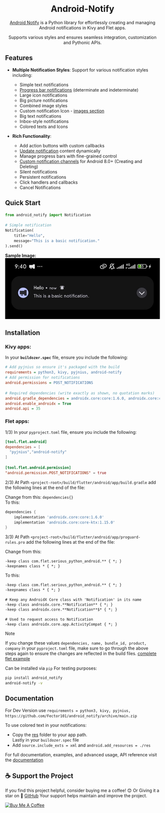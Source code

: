 <div align="center">
    <br>
    <h1> Android-Notify </h1>
    <p><a href='https://android-notify.vercel.app'>Android Notify</a> is a Python library for effortlessly creating and managing Android notifications in Kivy and Flet apps.</p>
    <p>Supports various styles and ensures seamless integration, customization and Pythonic APIs.</p>
    <!-- <br> -->
    <!-- <img src="https://raw.githubusercontent.com/Fector101/android_notify/main/docs/imgs/democollage.jpg"> -->
</div>
<!-- Channel [CRUD]
The Android Notify package provides a simple yet comprehensive way to create and manage rich notifications on Android devices directly from your Python code. This library bridges the gap between Python and Android's notification system, giving you full control over notifications with a clean, Pythonic API. -->

## Features

- **Multiple Notification Styles**: Support for various notification styles including:
  - Simple text notifications
  - [Progress bar notifications](https://android-notify.vercel.app/components#progress-bars) (determinate and indeterminate)
  - Large icon notifications
  - Big picture notifications
  - Combined image styles
  - Custom notification Icon - [images section](https://android-notify.vercel.app/components#images)
  - Big text notifications
  - Inbox-style notifications
  - Colored texts and Icons

- **Rich Functionality**:
  - Add action buttons with custom callbacks
  - [Update notification](https://android-notify.vercel.app/advanced-methods#updating-notification) content dynamically
  - Manage progress bars with fine-grained control
  - [Custom notification channels](https://android-notify.vercel.app/advanced-methods#channel-management) for Android 8.0+ (Creating and Deleting)
  - Silent notifications
  - Persistent notifications
  - Click handlers and callbacks
  - Cancel Notifications

## Quick Start

```python
from android_notify import Notification

# Simple notification
Notification(
    title="Hello",
    message="This is a basic notification."
).send()

```

**Sample Image:**  
![basic notification img sample](https://raw.githubusercontent.com/Fector101/android_notify/main/docs/imgs/basicnoti.jpg)

## Installation

### Kivy apps:  

In your **`buildozer.spec`** file, ensure you include the following:

```ini
# Add pyjnius so ensure it's packaged with the build
requirements = python3, kivy, pyjnius, android-notify
# Add permission for notifications
android.permissions = POST_NOTIFICATIONS

# Required dependencies (write exactly as shown, no quotation marks)
android.gradle_dependencies = androidx.core:core:1.6.0, androidx.core:core-ktx:1.15.0
android.enable_androidx = True
android.api = 35
```

### Flet apps:  

1/3) In your `pyproject.toml` file, ensure you include the following:

```toml
[tool.flet.android]
dependencies = [
  "pyjnius","android-notify"
]

[tool.flet.android.permission]
"android.permission.POST_NOTIFICATIONS" = true
```
2/3) At Path `<project-root>/build/flutter/android/app/build.gradle` add the following lines at the end of the file:

Change from this: `dependencies{}`  
To this:
```gradle
dependencies {
    implementation 'androidx.core:core:1.6.0'
    implementation 'androidx.core:core-ktx:1.15.0'
}
```
3/3) At Path `<project-root>/build/flutter/android/app/proguard-rules.pro` add the following lines at the end of the file:

Change from this:
```proguard
-keep class com.flet.serious_python_android.** { *; }
-keepnames class * { *; }
```
To this:
```proguard
-keep class com.flet.serious_python_android.** { *; }
-keepnames class * { *; }

# Keep any AndroidX Core class with 'Notification' in its name
-keep class androidx.core.**Notification** { *; }
-keep class androidx.core.**Notification**$* { *; }

# Used to request access to Notification
-keep class androidx.core.app.ActivityCompat { *; }
```
> [!NOTE]  
> If you change these values `dependencies, name, bundle_id, product, company` in your `pyproject.toml` file, make sure to go through the above steps again to ensure the changes are reflected in the build files.
[complete flet example](https://github.com/Fector101/android_notify/tree/main/docs/examples/flet-working)

Can be installed via `pip` For testing purposes:

```bash
pip install android_notify
android-notify -v
```

## Documentation
For Dev Version use
```requirements = python3, kivy, pyjnius, https://github.com/Fector101/android_notify/archive/main.zip```


To use colored text in your notifications:
- Copy the [res](https://github.com/Fector101/android_notify/tree/main/android_notify/res) folder to your app path.  
Lastly in your `buildozer.spec` file
- Add `source.include_exts = xml` and `android.add_resources = ./res`

For full documentation, examples, and advanced usage, API reference visit the
[documentation](https://android-notify.vercel.app)

## ☕ Support the Project

If you find this project helpful, consider buying me a coffee! 😊 Or Giving it a star on 🌟 [GitHub](https://github.com/Fector101/android_notify/) Your support helps maintain and improve the project.

<a href="https://www.buymeacoffee.com/fector101" target="_blank">
  <img src="https://cdn.buymeacoffee.com/buttons/v2/default-yellow.png" alt="Buy Me A Coffee" height="60">
</a>
